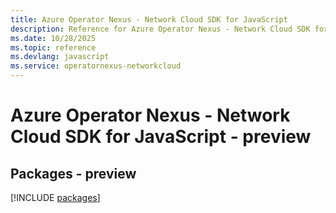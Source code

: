 ```yaml
---
title: Azure Operator Nexus - Network Cloud SDK for JavaScript
description: Reference for Azure Operator Nexus - Network Cloud SDK for JavaScript
ms.date: 10/28/2025
ms.topic: reference
ms.devlang: javascript
ms.service: operatornexus-networkcloud
---
```

# Azure Operator Nexus - Network Cloud SDK for JavaScript - preview
## Packages - preview
[!INCLUDE [packages](operator-nexus---network-cloud-index.md)]